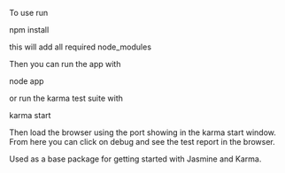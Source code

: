 To use run

npm install

this will add all required node_modules

Then you can run the app with

node app

or run the karma test suite with

karma start

Then load the browser using the port showing in the karma start window.  From here you can click on debug and see the test report in the browser.

Used as a base package for getting started with Jasmine and Karma.